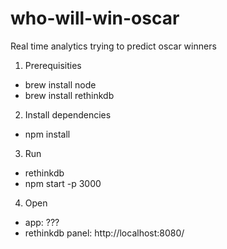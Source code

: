 # who-will-win-oscar
Real time analytics trying to predict oscar winners 

1. Prerequisities
  - brew install node
  - brew install rethinkdb

2. Install dependencies
  - npm install

3. Run
  - rethinkdb
  - npm start -p 3000
  
4. Open

  - app: ???
  - rethinkdb panel: http://localhost:8080/
